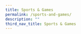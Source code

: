 ```yaml
---
title: Sports & Games
permalink: /sports-and-games/
description: ""
third_nav_title: Sports & Games
---
```

